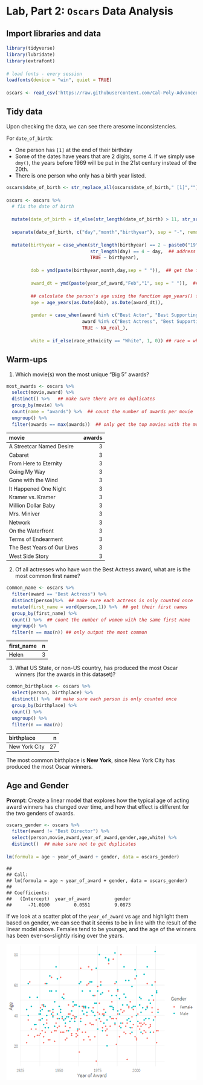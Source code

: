 Lab, Part 2: `Oscars` Data Analysis
================

## Import libraries and data

``` r
library(tidyverse)
library(lubridate)
library(extrafont)

# load fonts - every session
loadfonts(device = "win", quiet = TRUE)

oscars <- read_csv('https://raw.githubusercontent.com/Cal-Poly-Advanced-R/Lab_1/master/Oscars-demographics-DFE.csv')
```

## Tidy data

Upon checking the data, we can see there aresome inconsistencies.

For `date_of_birth`:

  - One person has `[1]` at the end of their birthday  
  - Some of the dates have years that are 2 digits, some 4. If we simply
    use `dmy()`, the years before 1969 will be put in the 21st century
    instead of the 20th.  
  - There is one person who only has a birth year listed.

<!-- end list -->

``` r
oscars$date_of_birth <- str_replace_all(oscars$date_of_birth," [1]","")   ## remove "[1]" from one of the obs

oscars <- oscars %>% 
  # fix the date of birth
  
  mutate(date_of_birth = if_else(str_length(date_of_birth) > 11, str_sub(date_of_birth,1,11), date_of_birth)) %>% 
  
  separate(date_of_birth, c("day","month","birthyear"), sep = "-", remove = FALSE) %>%   ## separate birthday components
  
  mutate(birthyear = case_when(str_length(birthyear) == 2 ~ paste0("19",birthyear),  ## add the century to the birth year
                               str_length(day) == 4 ~ day,  ## address the obs with only the year
                               TRUE ~ birthyear),
         
         dob = ymd(paste(birthyear,month,day,sep = " ")),  ## get the formatted birthday
         
         award_dt = ymd(paste(year_of_award,"Feb","1", sep = " ")),  ## format the exact award date
         
         ## calculate the person's age using the function age_years() from https://raw.githubusercontent.com/nzcoops/r-code/master/age_function.R
         age = age_years(as.Date(dob), as.Date(award_dt)),
         
         gender = case_when(award %in% c("Best Actor", "Best Supporting Actor") ~ 1,  ## gender indicator: M = 1, F = 0
                            award %in% c("Best Actress", "Best Supporting Actress") ~ 0,
                            TRUE ~ NA_real_),
         
         white = if_else(race_ethnicity == "White", 1, 0)) ## race = white indicator
```

## Warm-ups

1.  Which movie(s) won the most unique “Big 5” awards?

<!-- end list -->

``` r
most_awards <- oscars %>% 
  select(movie,award) %>% 
  distinct() %>%   ## make sure there are no duplicates
  group_by(movie) %>% 
  count(name = "awards") %>%  ## count the number of awards per movie
  ungroup() %>% 
  filter(awards == max(awards))  ## only get the top movies with the most unique awards
```

| movie                       | awards |
| :-------------------------- | -----: |
| A Streetcar Named Desire    |      3 |
| Cabaret                     |      3 |
| From Here to Eternity       |      3 |
| Going My Way                |      3 |
| Gone with the Wind          |      3 |
| It Happened One Night       |      3 |
| Kramer vs. Kramer           |      3 |
| Million Dollar Baby         |      3 |
| Mrs. Miniver                |      3 |
| Network                     |      3 |
| On the Waterfront           |      3 |
| Terms of Endearment         |      3 |
| The Best Years of Our Lives |      3 |
| West Side Story             |      3 |

2.  Of all actresses who have won the Best Actress award, what are is
    the most common first name?

<!-- end list -->

``` r
common_name <- oscars %>% 
  filter(award == "Best Actress") %>% 
  distinct(person)%>%  ## make sure each actress is only counted once
  mutate(first_name = word(person,1)) %>%  ## get their first names
  group_by(first_name) %>% 
  count() %>%  ## count the number of women with the same first name
  ungroup() %>% 
  filter(n == max(n)) ## only output the most common
```

| first\_name | n |
| :---------- | -: |
| Helen       | 3 |

3.  What US State, or non-US country, has produced the most Oscar
    winners (for the awards in this dataset)?

<!-- end list -->

``` r
common_birthplace <- oscars %>% 
  select(person, birthplace) %>% 
  distinct() %>%  ## make sure each person is only counted once
  group_by(birthplace) %>%
  count() %>% 
  ungroup() %>% 
  filter(n == max(n))
```

| birthplace    |  n |
| :------------ | -: |
| New York City | 27 |

The most common birthplace is **New York**, since New York City has
produced the most Oscar winners.

## Age and Gender

**Prompt**: Create a linear model that explores how the typical age of
acting award winners has changed over time, and how that effect is
different for the two genders of awards.

``` r
oscars_gender <- oscars %>% 
  filter(award != "Best Director") %>% 
  select(person,movie,award,year_of_award,gender,age,white) %>% 
  distinct()  ## make sure not to get duplicates

lm(formula = age ~ year_of_award + gender, data = oscars_gender)
```

    ## 
    ## Call:
    ## lm(formula = age ~ year_of_award + gender, data = oscars_gender)
    ## 
    ## Coefficients:
    ##   (Intercept)  year_of_award         gender  
    ##      -71.0100         0.0551         9.0873

If we look at a scatter plot of the `year_of_award` vs `age` and
highlight them based on gender, we can see that it seems to be in line
with the result of the linear model above. Females tend to be younger,
and the age of the winners has been ever-so-slightly rising over the
years.

![](01_P2_Oscars_Data_Analysis_files/figure-gfm/scatter%20plot-1.png)<!-- -->
